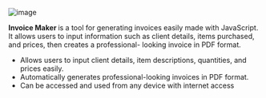 
![image](https://github.com/MarioMuco/Invoice_Maker/assets/45602326/8bdb5963-e07e-41d7-938c-c4b0b024ffc1)

<strong>Invoice Maker </strong>  is a tool for generating invoices easily made with JavaScript.
                 It allows users to input information such as client details, 
                 items purchased, and prices, then creates a professional-
                 looking invoice in PDF format.

  <ul>
                  <li>Allows users to input client details, item descriptions, quantities, and prices easily.</li>
                  <li>Automatically generates professional-looking invoices in PDF format.</li>
                  <li>Can be accessed and used from any device with internet access </li>
              </ul>
